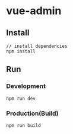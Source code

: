 # vue-admin

## Install

```bush
// install dependencies
npm install
```

## Run

### Development

```bush
npm run dev
```

### Production(Build)

```bush
npm run build
```
